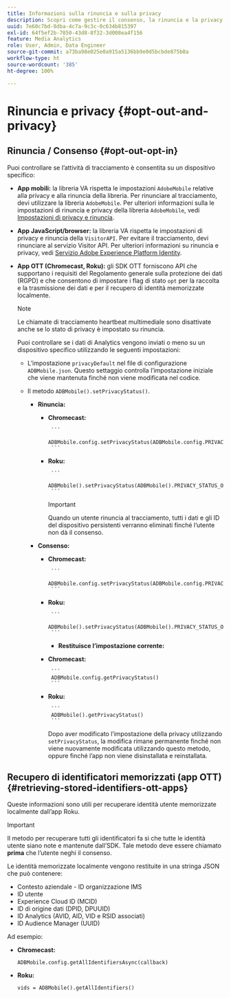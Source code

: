 ```yaml
---
title: Informazioni sulla rinuncia e sulla privacy
description: Scopri come gestire il consenso, la rinuncia e la privacy.
uuid: 7e60c7bd-8dba-4c7a-9c3c-0c634b815397
exl-id: 64f5ef2b-7850-43d8-8f32-3d008ea4f156
feature: Media Analytics
role: User, Admin, Data Engineer
source-git-commit: a73ba98e025e0a915a5136bb9e0d5bcbde875b0a
workflow-type: ht
source-wordcount: '385'
ht-degree: 100%

---
```


# Rinuncia e privacy {#opt-out-and-privacy}

## Rinuncia / Consenso {#opt-out-opt-in}

Puoi controllare se l’attività di tracciamento è consentita su un dispositivo specifico:

* **App mobili:** la libreria VA rispetta le impostazioni `AdobeMobile` relative alla privacy e alla rinuncia della libreria. Per rinunciare al tracciamento, devi utilizzare la libreria `AdobeMobile`. Per ulteriori informazioni sulla le impostazioni di rinuncia e privacy della libreria `AdobeMobile`, vedi [Impostazioni di privacy e rinuncia](https://experienceleague.adobe.com/docs/mobile-services/android/gdpr-privacy-android/privacy.html?lang=it).
* **App JavaScript/browser:** la libreria VA rispetta le impostazioni di privacy e rinuncia della `VisitorAPI`. Per evitare il tracciamento, devi rinunciare al servizio Visitor API. Per ulteriori informazioni su rinuncia e privacy, vedi [Servizio Adobe Experience Platform Identity](https://experienceleague.adobe.com/docs/id-service/using/home.html?lang=it).
* **App OTT (Chromecast, Roku):** gli SDK OTT forniscono API che supportano i requisiti del Regolamento generale sulla protezione dei dati (RGPD) e che consentono di impostare i flag di stato `opt` per la raccolta e la trasmissione dei dati e per il recupero di identità memorizzate localmente.

   >[!NOTE]
   >
   >Le chiamate di tracciamento heartbeat multimediale sono disattivate anche se lo stato di privacy è impostato su rinuncia.

   Puoi controllare se i dati di Analytics vengono inviati o meno su un dispositivo specifico utilizzando le seguenti impostazioni:

   * L’impostazione `privacyDefault` nel file di configurazione `ADBMobile.json`. Questo settaggio controlla l’impostazione iniziale che viene mantenuta finché non viene modificata nel codice.

   * Il metodo `ADBMobile().setPrivacyStatus()`.

      * **Rinuncia:**

         * **Chromecast:**

                ```
                ADBMobile.config.setPrivacyStatus(ADBMobile.config.PRIVACY_STATUS_OPT_OUT)
                ```
            
         * **Roku:**

                ```
                ADBMobile().setPrivacyStatus(ADBMobile().PRIVACY_STATUS_OPT_OUT)
                ```
            
            >[!IMPORTANT]
            >
            >Quando un utente rinuncia al tracciamento, tutti i dati e gli ID del dispositivo persistenti verranno eliminati finché l’utente non dà il consenso.
      * **Consenso:**

         * **Chromecast:**

                ```
                ADBMobile.config.setPrivacyStatus(ADBMobile.config.PRIVACY_STATUS_OPT_IN)
                ```
            
         * **Roku:**

                ```
                ADBMobile().setPrivacyStatus(ADBMobile().PRIVACY_STATUS_OPT_IN)
                ```
            * **Restituisce l’impostazione corrente:**

         * **Chromecast:**

                ```
                ADBMobile.config.getPrivacyStatus()
                ```
            
         * **Roku:**

                ```
                ADBMobile().getPrivacyStatus()
                ```
            Dopo aver modificato l’impostazione della privacy utilizzando `setPrivacyStatus`, la modifica rimane permanente finché non viene nuovamente modificata utilizzando questo metodo, oppure finché l’app non viene disinstallata e reinstallata.

## Recupero di identificatori memorizzati (app OTT) {#retrieving-stored-identifiers-ott-apps}

Queste informazioni sono utili per recuperare identità utente memorizzate localmente dall’app Roku.

>[!IMPORTANT]
>
>Il metodo per recuperare tutti gli identificatori fa sì che tutte le identità utente siano note e mantenute dall’SDK. Tale metodo deve essere chiamato **prima** che l’utente neghi il consenso.

Le identità memorizzate localmente vengono restituite in una stringa JSON che può contenere:

* Contesto aziendale - ID organizzazione IMS
* ID utente
* Experience Cloud ID (MCID)
* ID di origine dati (DPID, DPUUID)
* ID Analytics (AVID, AID, VID e RSID associati)
* ID Audience Manager (UUID)

Ad esempio:

* **Chromecast:**

   ```
   ADBMobile.config.getAllIdentifiersAsync(callback)
   ```

* **Roku:**

   ```
   vids = ADBMobile().getAllIdentifiers()
   ```

